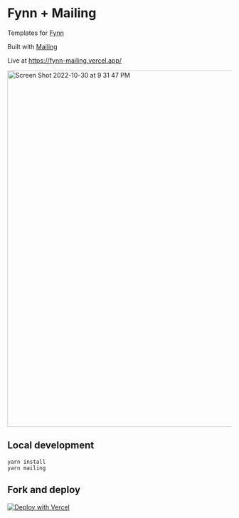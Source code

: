 # Fynn + Mailing

Templates for [Fynn](https://fynncredit.com)

Built with [Mailing](https://www.mailing.run)

Live at https://fynn-mailing.vercel.app/

<a href="https://fynn-mailing.vercel.app/">
  <img width="800" alt="Screen Shot 2022-10-30 at 9 31 47 PM" src="https://user-images.githubusercontent.com/282016/198932240-28bb3a68-f8d2-43f2-b3e8-804b3220fec6.png">
</a>

## Local development

```
yarn install
yarn mailing
```

## Fork and deploy

<a href="https://vercel.com/new/clone?repository-url=https%3A%2F%2Fgithub.com%2Fsofn-xyz%2Ffynn-mailing&demo-title=Demo&demo-description=Templates%20for%20Fynn%20built%20with%20Mailing&demo-url=https%3A%2F%2Ffynn-mailing.vercel.app%2F&demo-image=https%3A%2F%2Fuser-images.githubusercontent.com%2F282016%2F198932240-28bb3a68-f8d2-43f2-b3e8-804b3220fec6.png&output-directory=.mailing%2F.next&build-command=npx%20mailing%20server%20build"><img src="https://vercel.com/button" alt="Deploy with Vercel"/></a>
